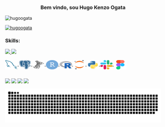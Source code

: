 <h3 align="center">Bem vindo, sou Hugo Kenzo Ogata</h3>

<p align="left"> <img src="https://komarev.com/ghpvc/?username=hugoogata&label=Profile%20views&color=0e75b6&style=flat" alt="hugoogata" /> </p>

<p align="left"> <a href="https://github.com/ryo-ma/github-profile-trophy"><img src="https://github-profile-trophy.vercel.app/?username=hugoogata" alt="hugoogata" /></a> </p>

<h3 align="left">Skills:</h3>
<div>
  <a href="https://github.com/hugoogata">
  <img height="180em" src="https://github-readme-stats.vercel.app/api?username=hugoogata&show_icons=true&theme=algolia&include_all_commits=true&count_private=true"/>
  <img height="180em" src="https://github-readme-stats.vercel.app/api/top-langs/?username=hugoogata&layout=compact&langs_count=16&theme=algolia"/>
</div>
<div style="display: inline_block"><br>
  <img align="center" alt="Hugo-mysql" height="30" width="40" src="https://raw.githubusercontent.com/devicons/devicon/master/icons/mysql/mysql-plain.svg">
  <img align="center" alt="Hugo-postgresql" height="30" width="40" src="https://raw.githubusercontent.com/devicons/devicon/master/icons/postgresql/postgresql-plain.svg">
  <img align="center" alt="Hugo-microsoftsqlserver" height="30" width="40" src="https://raw.githubusercontent.com/devicons/devicon/master/icons/microsoftsqlserver/microsoftsqlserver-plain.svg">
  <img align="center" alt="Hugo-Rstudio" height="30" width="40" src="https://raw.githubusercontent.com/devicons/devicon/master/icons/rstudio/rstudio-original.svg">
  <img align="center" alt="Hugo-R" height="30" width="40" src="https://raw.githubusercontent.com/devicons/devicon/master/icons/r/r-original.svg">
  <img align="center" alt="Hugo-jupyter" height="30" width="40" src="https://raw.githubusercontent.com/devicons/devicon/master/icons/jupyter/jupyter-original.svg"> 
  <img align="center" alt="Hugo-Python" height="30" width="40" src="https://raw.githubusercontent.com/devicons/devicon/master/icons/python/python-original.svg">
  <img align="center" alt="Hugo-Slack" height="30" width="40" src="https://raw.githubusercontent.com/devicons/devicon/master/icons/slack/slack-original.svg">
  <img align="center" alt="Hugo-Figmna" height="30" width="40" src="https://raw.githubusercontent.com/devicons/devicon/master/icons/figma/figma-original.svg">
  </div>
  
  ##  
  
<div> 
  <a href="https://instagram.com/" target="_blank"><img src="https://img.shields.io/badge/-Instagram-%23E4405F?style=for-the-badge&logo=instagram&logoColor=white" target="_blank"></a>
 <a href="" target="_blank"><img src="https://img.shields.io/badge/Discord-7289DA?style=for-the-badge&logo=discord&logoColor=white" target="_blank"></a> 
  <a href = "mailto:hugo.ogata@outlook.com"><img src="https://img.shields.io/badge/-Gmail-%23333?style=for-the-badge&logo=gmail&logoColor=white" target="_blank"></a>
  <a href="https://www.linkedin.com/in/hugo-kenzo-ogata-72888896/" target="_blank"><img src="https://img.shields.io/badge/-LinkedIn-%230077B5?style=for-the-badge&logo=linkedin&logoColor=white" target="_blank"></a> 
 
  ![Snake animation](https://github.com/hugoogata/hugoogata/blob/output/github-contribution-grid-snake.svg)

</div>
